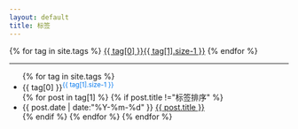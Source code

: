 ```yaml
---
layout: default
title: 标签
---
```


<div>
{% for tag in site.tags %}
<a class="tagbox" href="#{{ tag[0] }}" rel="{{ tag[1].size-1 }}">{{ tag[0] }}<span>{{ tag[1].size-1 }}</span></a>
{% endfor %}
</div>

<hr>
<ul class="listing">
{% for tag in site.tags %}
  <li class="listing-seperator" id="{{ tag[0] }}">{{ tag[0] }}<sup style="color:#07e">{{ tag[1].size-1 }}</sup></li>
{% for post in tag[1] %}
{% if post.title !="标签排序" %} 
  <li class="listing-item">
  <time datetime="{{ post.date | date:"%Y-%m-%d" }}">{{ post.date | date:"%Y-%m-%d" }}</time>
  <a href="{{ site.url }}{{ post.url }}" title="{{ post.title }}">{{ post.title }}</a>
  </li>
{% endif %}
{% endfor %}
{% endfor %}
</ul>
